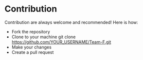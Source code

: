 # Contribution
Contribution are always welcome and recommended! Here is how:
- Fork the repository
- Clone to your machine git clone https://github.com/YOUR_USERNAME/Team-F.git
- Make your changes
- Create a pull request


